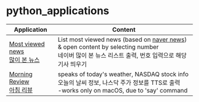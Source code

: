 # python_applications

| Application                                   | Content           |
|-----------------------------------------------|-------------------|
| [Most viewed news<br>많이 본 뉴스](/news.py)     | List most viewed news (based on [naver news](https://news.naver.com/)) & open content by selecting number<br>네이버 많이 본 뉴스 리스트 출력, 번호 입력으로 해당 기사 띄우기 |
| [Morning Review<br>아침 리뷰](/morningReview.py)| speaks of today's weather, NASDAQ stock info<br>오늘의 날씨 정보, 나스닥 주가 정보를 TTS로 출력<br>-works only on macOS, due to 'say' command
